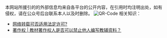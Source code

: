 本网站所援引的的外部信息均来自各平台的公开内容，在引用时均注明出处，如有侵权，请在公众号后台联系本人以及时删除。
![QR-Code](https://pictures-1323793543.cos.ap-nanjing.myqcloud.com/pics/$R7397U1.jpg)
相关知识：
- [网络转载可否适用法定许可?](https://www.ncac.gov.cn/chinacopyright/contents/12222/340340.shtml)
- [著作权 | 教材著作权人是否可以禁止他人编写教辅资料？](https://victory.itslaw.com/victory/api/v1/articles/article/0d7f258c-4584-41f1-996d-f0ea85a81940?downloadLink=2)